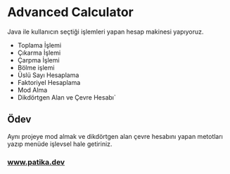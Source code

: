 # Advanced Calculator
Java ile kullanıcın seçtiği işlemleri yapan hesap makinesi yapıyoruz.


- Toplama İşlemi
- Çıkarma İşlemi
- Çarpma İşlemi
- Bölme işlemi
- Üslü Sayı Hesaplama
- Faktoriyel Hesaplama
- Mod Alma
- Dikdörtgen Alan ve Çevre Hesabı`

## Ödev

Aynı projeye mod almak ve dikdörtgen alan çevre hesabını yapan metotları yazıp menüde işlevsel hale getiriniz.

### www.patika.dev

